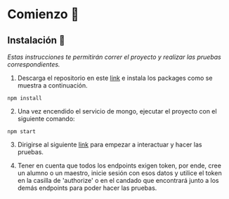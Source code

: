 # Comienzo 🚀

## Instalación 🔧

_Estas instrucciones te permitirán correr el proyecto y realizar las pruebas correspondientes._

1. Descarga el repositorio en este [link](https://github.com/jimalaros/node) e instala los packages como se muestra a continuación.

```
npm install
```

2. Una vez encendido el servicio de mongo, ejecutar el proyecto con el siguiente comando:

```
npm start
```

3. Dirigirse al siguiente [link](http://localhost:4400/api) para empezar a interactuar y hacer las pruebas.

4. Tener en cuenta que todos los endpoints exigen token, por ende, cree un alumno o un maestro, inicie sesión con esos datos y utilice el token en la casilla de 'authorize' o en el candado que encontrará junto a los demás endpoints para poder hacer las pruebas.